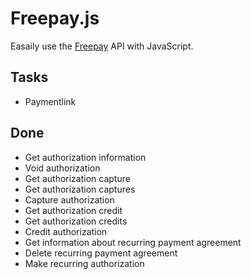 # Freepay.js

Easaily use the [Freepay](https://freepay.dk) API with JavaScript.

## Tasks

- Paymentlink

## Done

- Get authorization information
- Void authorization
- Get authorization capture
- Get authorization captures
- Capture authorization
- Get authorization credit
- Get authorization credits
- Credit authorization
- Get information about recurring payment agreement
- Delete recurring payment agreement
- Make recurring authorization
